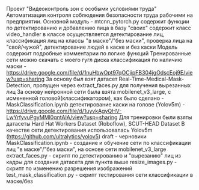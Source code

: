 Проект "Видеоконтроль зон с особыми условиями труда"
Автоматизация контроля соблюдения безопасности труда рабочими на предприятии.
Основной модуль - mtcnn_pytorch.py
содержит функции по детектированию и добавлению лица в базу "своих"
содержит класс video_handler
  в классе осуществляется детектирование лиц, классификация лиц на классы "в маске"/"без маски", проверка лица на "свой/чужой", детектирование людей в каске и без каски
  Модель содержит подробные комментарии по логике функций
  Тренированные сети можно скачать с моего гугл диска
  классификация по наличию маски - https://drive.google.com/file/d/1nuHbwOpt97qOCjipFB304jgOdscEoj9E/view?usp=sharing
    За основу был взят датасет Real-Time-Medical-Mask-Detection,  пропущен через  extract_faces.py для получения вырезанных лиц
    За основу нейронной сети была взята mobilenet_v3_large, с исмененной головой(классификатором), как было сделано - MaskClassification.ipynb
  детектирование каски на голове (Yolov5m) - https://drive.google.com/file/d/1uyvkAgyQHV-LwYrfyvuPgyMMl0qntAlA/view?usp=sharing
    Для тренировки были взяты датасеты Hard Hat Workers Dataset (Roboflow), SCUT-HEAD Dataset
    В качестве сети детектирования использовалась Yolov5m (https://github.com/ultralytics/yolov5)
draft - черновики
  MaskClassification.ipynb - создание и обучение сети по классификации лиц "в маске"/"без маски", на основе сети mobilenet_v3_large
  extract_faces.py - скрипт по детектированию и "вырезанию" лиц из кадры для создания датасета для пункта выше
  resize_images.py - скрипт по изменению разрешения изображений
  test_mask_classification.py - скрипт тестирования сети классификации в маске/без

